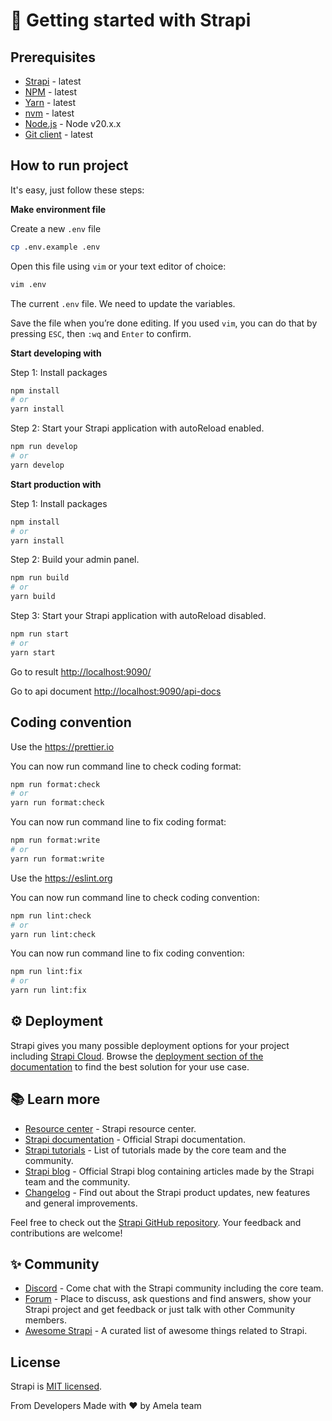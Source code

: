 # 🚀 Getting started with Strapi

## Prerequisites

- [Strapi](https://strapi.io) - latest
- [NPM](https://www.npmjs.com/get-npm) - latest
- [Yarn](https://www.npmjs.com/get-npm) - latest
- [nvm](https://github.com/AleRapchan/private-data-collections-on-fabric/blob/master) - latest
- [Node.js](https://nodejs.org/en/download/) - Node v20.x.x
- [Git client](https://git-scm.com/downloads) - latest

## How to run project

It's easy, just follow these steps:

**Make environment file**

Create a new `.env` file

```sh
cp .env.example .env
```

Open this file using `vim` or your text editor of choice:

```sh
vim .env
```

The current `.env` file. We need to update the variables.

Save the file when you’re done editing. If you used `vim`, you can do that by pressing `ESC`, then `:wq` and `Enter` to confirm.

**Start developing with**

Step 1: Install packages

```sh
npm install
# or
yarn install
```

Step 2: Start your Strapi application with autoReload enabled.

```sh
npm run develop
# or
yarn develop
```

**Start production with**

Step 1: Install packages

```sh
npm install
# or
yarn install
```

Step 2: Build your admin panel.

```sh
npm run build
# or
yarn build
```

Step 3: Start your Strapi application with autoReload disabled.

```sh
npm run start
# or
yarn start
```

Go to result <http://localhost:9090/>

Go to api document <http://localhost:9090/api-docs>


## Coding convention

Use the <https://prettier.io>

You can now run command line to check coding format:

```sh
npm run format:check
# or
yarn run format:check
```

You can now run command line to fix coding format:

```sh
npm run format:write
# or
yarn run format:write
```

Use the <https://eslint.org>

You can now run command line to check coding convention:

```sh
npm run lint:check
# or
yarn run lint:check
```

You can now run command line to fix coding convention:

```sh
npm run lint:fix
# or
yarn run lint:fix
```

## ⚙️ Deployment

Strapi gives you many possible deployment options for your project including [Strapi Cloud](https://cloud.strapi.io). Browse the [deployment section of the documentation](https://docs.strapi.io/dev-docs/deployment) to find the best solution for your use case.

## 📚 Learn more

- [Resource center](https://strapi.io/resource-center) - Strapi resource center.
- [Strapi documentation](https://docs.strapi.io) - Official Strapi documentation.
- [Strapi tutorials](https://strapi.io/tutorials) - List of tutorials made by the core team and the community.
- [Strapi blog](https://strapi.io/blog) - Official Strapi blog containing articles made by the Strapi team and the community.
- [Changelog](https://strapi.io/changelog) - Find out about the Strapi product updates, new features and general improvements.

Feel free to check out the [Strapi GitHub repository](https://github.com/strapi/strapi). Your feedback and contributions are welcome!

## ✨ Community

- [Discord](https://discord.strapi.io) - Come chat with the Strapi community including the core team.
- [Forum](https://forum.strapi.io/) - Place to discuss, ask questions and find answers, show your Strapi project and get feedback or just talk with other Community members.
- [Awesome Strapi](https://github.com/strapi/awesome-strapi) - A curated list of awesome things related to Strapi.


## License

Strapi is [MIT licensed](https://github.com/strapi/strapi/blob/develop/LICENSE).

From Developers
Made with ❤️ by Amela team
